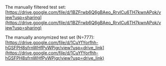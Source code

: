 


The manually filtered test set: [https://drive.google.com/file/d/1BZFrwb6Q6gBAeo_RrvlCu6TH7kwnAPok/view?usp=sharing](https://drive.google.com/file/d/1BZFrwb6Q6gBAeo_RrvlCu6TH7kwnAPok/view?usp=sharing)

The manually anonymized test set (N=777): [https://drive.google.com/file/d/1CuYfYorfhh-hGSFPH8sfrnWHfPyWPigr/view?usp=drive_link](https://drive.google.com/file/d/1CuYfYorfhh-hGSFPH8sfrnWHfPyWPigr/view?usp=drive_link)